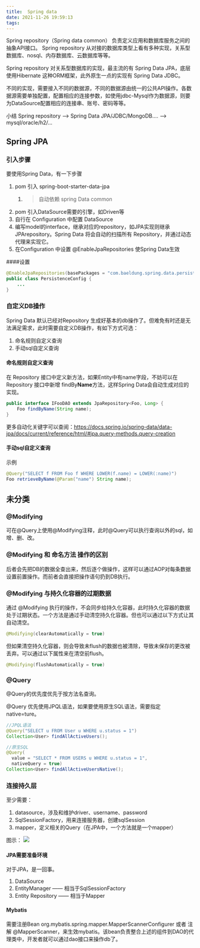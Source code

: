 ```yaml
---
title:  Spring data
date: 2021-11-26 19:59:13
tags:
---
```

Spring repository（Spring data common） 负责定义应用和数据库服务之间的抽象API接口。
Spring repository 从对接的数据库类型上看有多种实现，关系型数据库、nosql、内存数据库、云数据库等等。

Spring repository 对关系型数据库的实现，最主流的有 Spring Data JPA，底层使用Hibernate 这种ORM框架，此外原生一点的实现有 Spring Data JDBC。

不同的实现，需要接入不同的数据源，不同的数据源由统一的公共API操作。各数据源需要单独配置，配置相应的连接参数，如使用jdbc-Mysql作为数据源，则要为DataSource配置相应的连接串、账号、密码等等。

小结
Spring repository  --> Spring Data JPA/JDBC/MongoDB.... --> mysql/oracle/h2/... 

## Spring JPA
### 引入步骤
要使用Spring Data，有一下步骤
1. pom 引入 spring-boot-starter-data-jpa
	1. > 自动依赖 spring Data common
2. pom 引入DataSource需要的引擎，如Driven等
3. 自行在 Configuration 中配置 DataSource
4. 编写model的interface，继承对应的repository，如JPA实现则继承JPArepository。Spring Data 将会自动的扫描所有 Repository，并通过动态代理来实现它。
5. 在Configuration 中设置 @EnableJpaRepositories 使Spring Data生效

####设置
```java
@EnableJpaRepositories(basePackages = "com.baeldung.spring.data.persistence.repository") 
public class PersistenceConfig { 
    ...
}
```

### 自定义DB操作
Spring Data 默认已经对Repository 生成好基本的db操作了。但难免有时还是无法满足需求，此时需要自定义DB操作，有如下方式可选：
1. 命名规则自定义查询
2. 手动sql自定义查询


#### 命名规则自定义查询
在 Repository 接口中定义新方法，如果Entity中有name字段，不妨可以在Repository 接口中新增 findBy**Name**方法，这样Spring Data会自动生成对应的实现。
```java
public interface IFooDAO extends JpaRepository<Foo, Long> {
    Foo findByName(String name);
}
```
更多自动化关键字可以查阅：https://docs.spring.io/spring-data/data-jpa/docs/current/reference/html/#jpa.query-methods.query-creation 

#### 手动sql自定义查询
示例
```java
@Query("SELECT f FROM Foo f WHERE LOWER(f.name) = LOWER(:name)")
Foo retrieveByName(@Param("name") String name);
```

## 未分类
### @Modifying
可在@Query上使用@Modifying注释，此时@Query可以执行查询以外的sql，如增、删、改。

### @Modifying 和 命名方法 操作的区别
后者会先把DB的数据全查出来，然后逐个做操作，这样可以通过AOP对每条数据设置前置操作。而前者会直接把操作语句扔到DB执行。

### @Modifying 与持久化容器的过期数据
通过 @Modifying 执行的操作，不会同步给持久化容器，此时持久化容器的数据处于过期状态。一个方法是通过手动清空持久化容器。但也可以通过以下方式让其自动清空。
```java
@Modifying(clearAutomatically = true)
```

但如果清空持久化容器，则会导致未flush的数据也被清除，导致未保存的更改被丢弃。可以通过以下属性来在清空前flush。
```java
@Modifying(flushAutomatically = true)
```

### @Query
@Query的优先度优先于按方法名查询。

@Query 优先使用JPQL语法，如果要使用原生SQL语法，需要指定native=ture。

```java
//JPQL语法
@Query("SELECT u FROM User u WHERE u.status = 1")
Collection<User> findAllActiveUsers();

//原生SQL
@Query(
  value = "SELECT * FROM USERS u WHERE u.status = 1", 
  nativeQuery = true)
Collection<User> findAllActiveUsersNative();
```

### 连接持久层
至少需要：
1. datasource，涉及和维护driver、username、password
2. SqlSessionFactory，用来连接服务器，创建sqlSession
3. mapper，定义相关的Query（在JPA中，一个方法就是一个mapper）

图示：
![](/images/Pasted%20image%2020201222154530.png)

#### JPA需要准备环境
对于JPA，是一回事。
1. DataSource
2. EntityManager —— 相当于SqlSessionFactory
3. Entity Repository —— 相当于Mapper

#### Mybatis
需要注册Bean org.mybatis.spring.mapper.MapperScannerConfigurer 或者 注解 @MapperScanner，来生效mybatis。该bean负责整合上述的组件到DAO的代理类中，开发者就可以通过dao接口来操作db了。

